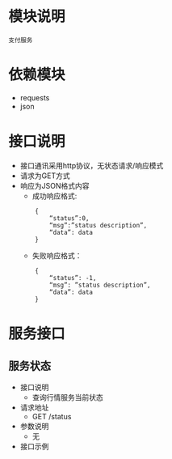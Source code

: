 # 模块说明
    支付服务

# 依赖模块
* requests
* json



# 接口说明
* 接口通讯采用http协议，无状态请求/响应模式
* 请求为GET方式
* 响应为JSON格式内容
    * 成功响应格式:
    ``` 
        {
            “status”:0,
            “msg”:”status description”,
            “data”: data
        }
    ```
    * 失败响应格式：
    ```
        {
            “status”: -1,
            “msg”: ”status description”,
            “data”: data
        }
    ```
    
# 服务接口

## 服务状态
* 接口说明
    * 查询行情服务当前状态
* 请求地址
    * GET /status
* 参数说明
    * 无
* 接口示例
